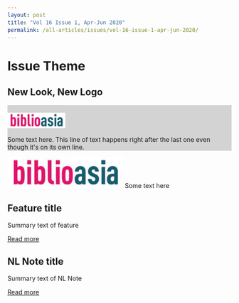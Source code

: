 ```yaml
---
layout: post
title: "Vol 16 Issue 1, Apr-Jun 2020"
permalink: /all-articles/issues/vol-16-issue-1-apr-jun-2020/
---
```


# Issue Theme

## New Look, New Logo

<div style="background-color: lightgrey;">
<br/>
<img src="/images/logo-biblioasia.png" style="width: 130px; height: 35px;" />

Some text here.
This line of text happens right after the last one even though it's on its own line.
</div>



![BiblioAsia Logo](/images/logo-biblioasia.png)
Some text here

## Feature title

Summary text of feature

[Read more](/all-articles/features/test)

## NL Note title

Summary text of NL Note

[Read more](/all-articles/nl-notes/test)

